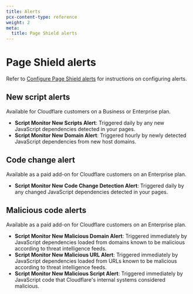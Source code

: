 ```yaml
---
title: Alerts
pcx-content-type: reference
weight: 2
meta:
  title: Page Shield alerts
---
```


# Page Shield alerts

Refer to [Configure Page Shield alerts](/page-shield/use-dashboard/configure-alerts/) for instructions on configuring alerts.

## New script alerts

<Aside type="note">

Available for Cloudflare customers on a Business or Enterprise plan.

</Aside>

*   **Script Monitor New Scripts Alert**: Triggered daily by any new JavaScript dependencies detected in your pages.
*   **Script Monitor New Domain Alert**: Triggered hourly by newly detected JavaScript dependencies from new host domains.

## Code change alert

<Aside type="note">

Available as a paid add-on for Cloudflare customers on an Enterprise plan.

</Aside>

*   **Script Monitor New Code Change Detection Alert**: Triggered daily by any changed JavaScript dependencies detected in your pages.

## Malicious code alerts

<Aside type="note">

Available as a paid add-on for Cloudflare customers on an Enterprise plan.

</Aside>

*   **Script Monitor New Malicious Domain Alert**: Triggered immediately by JavaScript dependencies loaded from domains known to be malicious according to threat intelligence feeds.
*   **Script Monitor New Malicious URL Alert**: Triggered immediately by JavaScript dependencies loaded from URLs known to be malicious according to threat intelligence feeds.
*   **Script Monitor New Malicious Script Alert**: Triggered immediately by JavaScript code that Cloudflare's internal systems considered malicious.
